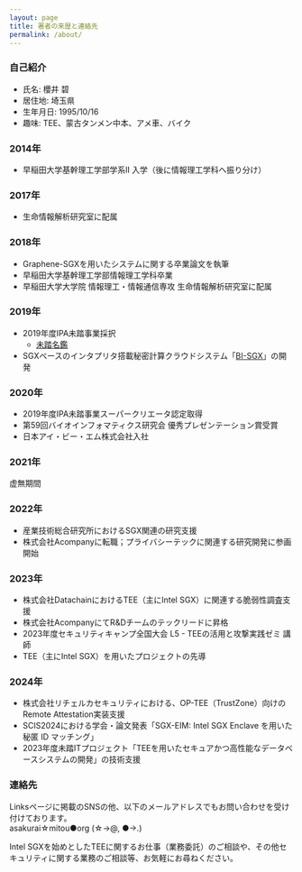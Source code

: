 ```yaml
---
layout: page
title: 著者の来歴と連絡先
permalink: /about/
---
```


### 自己紹介
* 氏名: 櫻井 碧
* 居住地: 埼玉県
* 生年月日: 1995/10/16
* 趣味: TEE、蒙古タンメン中本、アメ車、バイク

### 2014年
* 早稲田大学基幹理工学部学系II 入学（後に情報理工学科へ振り分け）

### 2017年
* 生命情報解析研究室に配属

### 2018年
* Graphene-SGXを用いたシステムに関する卒業論文を執筆
* 早稲田大学基幹理工学部情報理工学科卒業
* 早稲田大学大学院 情報理工・情報通信専攻 生命情報解析研究室に配属

### 2019年
* 2019年度IPA未踏事業採択
  * [未踏名鑑](https://scrapbox.io/mitou-meikan/%E6%AB%BB%E4%BA%95_%E7%A2%A7)
* SGXベースのインタプリタ搭載秘密計算クラウドシステム「[BI-SGX](https://bi-sgx.net/)」の開発

### 2020年
* 2019年度IPA未踏事業スーパークリエータ認定取得
* 第59回バイオインフォマティクス研究会 優秀プレゼンテーション賞受賞
* 日本アイ・ビー・エム株式会社入社

### 2021年
虚無期間

### 2022年
* 産業技術総合研究所におけるSGX関連の研究支援
* 株式会社Acompanyに転職；プライバシーテックに関連する研究開発に参画開始

### 2023年
* 株式会社DatachainにおけるTEE（主にIntel SGX）に関連する脆弱性調査支援
* 株式会社AcompanyにてR&Dチームのテックリードに昇格
* 2023年度セキュリティキャンプ全国大会 L5 - TEEの活用と攻撃実践ゼミ 講師
* TEE（主にIntel SGX）を用いたプロジェクトの先導

### 2024年
* 株式会社リチェルカセキュリティにおける、OP-TEE（TrustZone）向けのRemote Attestation実装支援
* SCIS2024における学会・論文発表「SGX-EIM: Intel SGX Enclave を用いた秘匿 ID マッチング」
* 2023年度未踏ITプロジェクト「TEEを用いたセキュアかつ高性能なデータベースシステムの開発」の技術支援

### 連絡先
Linksページに掲載のSNSの他、以下のメールアドレスでもお問い合わせを受け付けております。  
asakurai☆mitou●org (☆->@, ●->.)  

Intel SGXを始めとしたTEEに関するお仕事（業務委託）のご相談や、その他セキュリティに関する業務のご相談等、お気軽にお尋ねください。